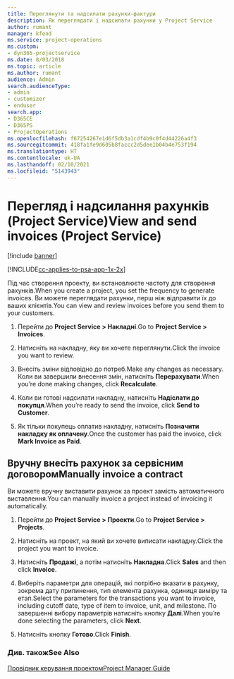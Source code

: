 ```yaml
---
title: Переглянути та надсилати рахунки-фактури
description: Як переглядати і надсилати рахунки у Project Service
author: rumant
manager: kfend
ms.service: project-operations
ms.custom:
- dyn365-projectservice
ms.date: 8/03/2018
ms.topic: article
ms.author: rumant
audience: Admin
search.audienceType:
- admin
- customizer
- enduser
search.app:
- D365CE
- D365PS
- ProjectOperations
ms.openlocfilehash: f67254267e1d6f5db3a1cdf4b9c0f4d44226a4f3
ms.sourcegitcommit: 418fa1fe9d605b8faccc2d5dee1b04b4e753f194
ms.translationtype: HT
ms.contentlocale: uk-UA
ms.lasthandoff: 02/10/2021
ms.locfileid: "5143943"
---
```

# <a name="view-and-send-invoices-project-service"></a><span data-ttu-id="dd5d1-103">Перегляд і надсилання рахунків (Project Service)</span><span class="sxs-lookup"><span data-stu-id="dd5d1-103">View and send invoices (Project Service)</span></span>

[!include [banner](../includes/psa-now-project-operations.md)]

[!INCLUDE[cc-applies-to-psa-app-1x-2x](../includes/cc-applies-to-psa-app-1x-2x.md)]

<span data-ttu-id="dd5d1-104">Під час створення проекту, ви встановлюєте частоту для створення рахунків.</span><span class="sxs-lookup"><span data-stu-id="dd5d1-104">When you create a project, you set the frequency to generate invoices.</span></span> <span data-ttu-id="dd5d1-105">Ви можете переглядати рахунки, перш ніж відправити їх до ваших клієнтів.</span><span class="sxs-lookup"><span data-stu-id="dd5d1-105">You can view and review invoices before you send them to your customers.</span></span>  
  
1.  <span data-ttu-id="dd5d1-106">Перейти до **Project Service > Накладні**.</span><span class="sxs-lookup"><span data-stu-id="dd5d1-106">Go to **Project Service > Invoices**.</span></span>  
  
2.  <span data-ttu-id="dd5d1-107">Натисніть на накладну, яку ви хочете переглянути.</span><span class="sxs-lookup"><span data-stu-id="dd5d1-107">Click the invoice you want to review.</span></span>  
  
3.  <span data-ttu-id="dd5d1-108">Внесіть зміни відповідно до потреб.</span><span class="sxs-lookup"><span data-stu-id="dd5d1-108">Make any changes as necessary.</span></span> <span data-ttu-id="dd5d1-109">Коли ви завершили внесення змін, натисніть **Перерахувати**.</span><span class="sxs-lookup"><span data-stu-id="dd5d1-109">When you’re done making changes, click **Recalculate**.</span></span>  
  
4.  <span data-ttu-id="dd5d1-110">Коли ви готові надсилати накладну, натисніть **Надіслати до покупця**.</span><span class="sxs-lookup"><span data-stu-id="dd5d1-110">When you’re ready to send the invoice, click **Send to Customer**.</span></span>  
  
5.  <span data-ttu-id="dd5d1-111">Як тільки покупець оплатив накладну, натисніть **Позначити накладку як оплачену**.</span><span class="sxs-lookup"><span data-stu-id="dd5d1-111">Once the customer has paid the invoice, click **Mark Invoice as Paid**.</span></span>  
  
## <a name="manually-invoice-a-contract"></a><span data-ttu-id="dd5d1-112">Вручну внесіть рахунок за сервісним договором</span><span class="sxs-lookup"><span data-stu-id="dd5d1-112">Manually invoice a contract</span></span>  
 <span data-ttu-id="dd5d1-113">Ви можете вручну виставити рахунок за проект замість автоматичного виставлення.</span><span class="sxs-lookup"><span data-stu-id="dd5d1-113">You can manually invoice a project instead of invoicing it automatically.</span></span>  
  
1.  <span data-ttu-id="dd5d1-114">Перейти до **Project Service > Проекти**.</span><span class="sxs-lookup"><span data-stu-id="dd5d1-114">Go to **Project Service > Projects**.</span></span>  
  
2.  <span data-ttu-id="dd5d1-115">Натисніть на проект, на який ви хочете виписати накладну.</span><span class="sxs-lookup"><span data-stu-id="dd5d1-115">Click the project you want to invoice.</span></span>  
  
3.  <span data-ttu-id="dd5d1-116">Натисніть **Продажі**, а потім натисніть **Накладна**.</span><span class="sxs-lookup"><span data-stu-id="dd5d1-116">Click **Sales** and then click **Invoice**.</span></span>  
  
4.  <span data-ttu-id="dd5d1-117">Виберіть параметри для операцій, які потрібно вказати в рахунку, зокрема дату припинення, тип елемента рахунка, одиниця виміру та етап.</span><span class="sxs-lookup"><span data-stu-id="dd5d1-117">Select the parameters for the transactions you want to invoice, including cutoff date, type of item to invoice, unit, and milestone.</span></span> <span data-ttu-id="dd5d1-118">По завершенні вибору параметрів натисніть кнопку **Далі**.</span><span class="sxs-lookup"><span data-stu-id="dd5d1-118">When you’re done selecting the parameters, click **Next**.</span></span>  
  
5.  <span data-ttu-id="dd5d1-119">Натисніть кнопку **Готово**.</span><span class="sxs-lookup"><span data-stu-id="dd5d1-119">Click **Finish**.</span></span>  
  
### <a name="see-also"></a><span data-ttu-id="dd5d1-120">Див. також</span><span class="sxs-lookup"><span data-stu-id="dd5d1-120">See Also</span></span>  
 [<span data-ttu-id="dd5d1-121">Провідник керування проектом</span><span class="sxs-lookup"><span data-stu-id="dd5d1-121">Project Manager Guide</span></span>](../psa/project-manager-guide.md)
